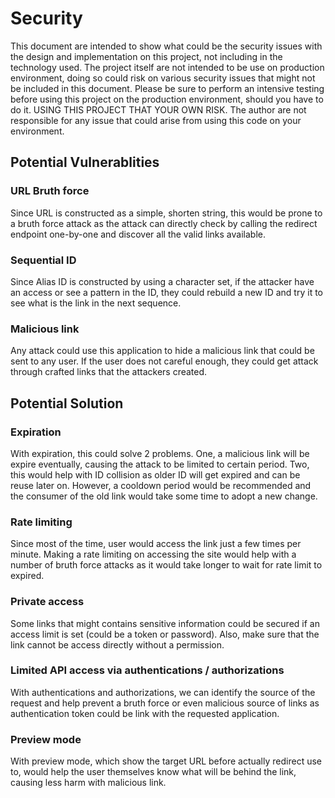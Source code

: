 # Security

This document are intended to show what could be the security issues with
the design and implementation on this project, not including in the technology
used. The project itself are not intended to be use on production environment,
doing so could risk on various security issues that might not be included in
this document. Please be sure to perform an intensive testing before using
this project on the production environment, should you have to do it. USING
THIS PROJECT THAT YOUR OWN RISK. The author are not responsible for any issue
that could arise from using this code on your environment.

## Potential Vulnerablities

### URL Bruth force
Since URL is constructed as a simple, shorten string, this would be prone to
a bruth force attack as the attack can directly check by calling the redirect
endpoint one-by-one and discover all the valid links available.

### Sequential ID
Since Alias ID is constructed by using a character set, if the attacker have
an access or see a pattern in the ID, they could rebuild a new ID and try it
to see what is the link in the next sequence.

### Malicious link
Any attack could use this application to hide a malicious link that could be
sent to any user. If the user does not careful enough, they could get attack
through crafted links that the attackers created.

## Potential Solution

### Expiration
With expiration, this could solve 2 problems. One, a malicious link will be
expire eventually, causing the attack to be limited to certain period. Two,
this would help with ID collision as older ID will get expired and can be
reuse later on. However, a cooldown period would be recommended and the
consumer of the old link would take some time to adopt a new change.

### Rate limiting
Since most of the time, user would access the link just a few times per minute.
Making a rate limiting on accessing the site would help with a number of
bruth force attacks as it would take longer to wait for rate limit to expired.

### Private access
Some links that might contains sensitive information could be secured if an
access limit is set (could be a token or password). Also, make sure that
the link cannot be access directly without a permission.

### Limited API access via authentications / authorizations
With authentications and authorizations, we can identify the source of the
request and help prevent a bruth force or even malicious source of links as
authentication token could be link with the requested application.

### Preview mode
With preview mode, which show the target URL before actually redirect use to,
would help the user themselves know what will be behind the link, causing less
harm with malicious link.
